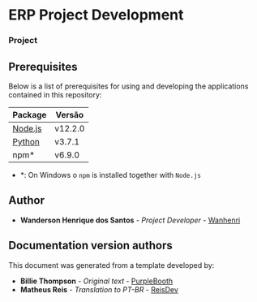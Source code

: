 # ERP Project Development
### Project 



## Prerequisites

Below is a list of prerequisites for using and developing the applications contained in this repository:

| Package                                                         | Versão  |
| -------------------------------------------------------------- | ------- |
| [Node.js](https://nodejs.org/dist/)                            | v12.2.0 |
| [Python](https://www.python.org/downloads/release/python-371/) | v3.7.1  |
| npm*                                                           | v6.9.0  |

* *: On Windows o `npm` is installed together with `Node.js`

## Author

* **Wanderson Henrique dos Santos** - *Project Developer* - [Wanhenri](https://github.com/Wanhenri)

## Documentation version authors

This document was generated from a template developed by:

* **Billie Thompson** - *Original text* - [PurpleBooth](https://github.com/PurpleBooth)
* **Matheus Reis** - *Translation to PT-BR* - [ReisDev](https://github.com/reisdev)
